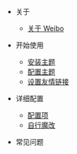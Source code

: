 * 关于
  * [关于 Weibo](README.md)

* 开始使用
  * [安装主题](start.md)
  * [配置主题](settings.md)
  * [设置友情链接](friends.md)

* 详细配置
  * [配置项](configuration.md)
  * [自行魔改](mogai.md)

* 常见问题